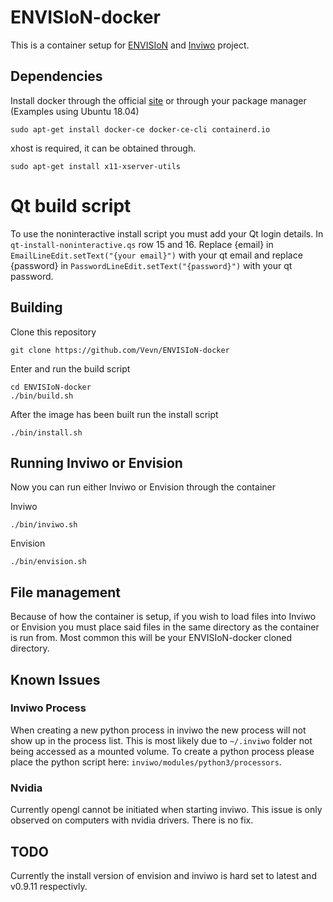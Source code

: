 # ENVISIoN-docker
This is a container setup for [ENVISIoN](https://github.com/rartino/ENVISIoN) and [Inviwo](https://github.com/inviwo/inviwo) project.

## Dependencies
Install docker through the official [site](https://docs.docker.com/install/) or through your package manager (Examples using Ubuntu 18.04)

    sudo apt-get install docker-ce docker-ce-cli containerd.io

xhost is required, it can be obtained through.

    sudo apt-get install x11-xserver-utils

# Qt build script
To use the noninteractive install script you must add your Qt login details.
In `qt-install-noninteractive.qs` row 15 and 16.
Replace {email} in `EmailLineEdit.setText("{your email}")` with your qt email and
replace {password} in `PasswordLineEdit.setText("{password}")` with your qt password.

## Building
Clone this repository

    git clone https://github.com/Vevn/ENVISIoN-docker

Enter and run the build script

    cd ENVISIoN-docker
    ./bin/build.sh

After the image has been built run the install script

    ./bin/install.sh

## Running Inviwo or Envision
Now you can run either Inviwo or Envision through the container

Inviwo

    ./bin/inviwo.sh

Envision

    ./bin/envision.sh

## File management
Because of how the container is setup, if you wish to load files into Inviwo or Envision you must place said files in the same directory as the container is run from. Most common this will  be your ENVISIoN-docker cloned directory.

## Known Issues
### Inviwo Process
When creating a new python process in inviwo the new process will not show up in the process list. This is most likely due to `~/.inviwo` folder not being accessed as a mounted volume. To create a python process please place the python script here: `inviwo/modules/python3/processors`.

### Nvidia
Currently opengl cannot be initiated when starting inviwo. This issue is only observed on computers with nvidia drivers.
There is no fix.

## TODO
Currently the install version of envision and inviwo is hard set to latest and v0.9.11 respectivly.
